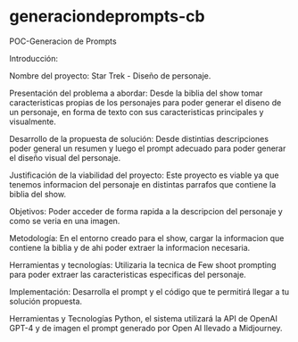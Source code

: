 # generaciondeprompts-cb
POC-Generacion de Prompts

Introducción:

Nombre del proyecto: Star Trek - Diseño de personaje.

Presentación del problema a abordar: Desde la biblia del show tomar caracteristicas propias de los personajes para poder generar el diseno de un personaje, en forma de texto con sus caracteristicas principales y visualmente.

Desarrollo de la propuesta de solución: Desde distintias descripciones poder general un resumen y luego el prompt adecuado para poder generar el diseño visual del personaje.

Justificación de la viabilidad del proyecto: Este proyecto es viable ya que tenemos informacion del personaje en distintas parrafos que contiene la biblia del show.

Objetivos: Poder acceder de forma rapida a la descripcion del personaje y como se veria en una imagen.

Metodología: En el entorno creado para el show, cargar la informacion que contiene la biblia y de ahi poder extraer la informacion necesaria.

Herramientas y tecnologías: Utilizaria la tecnica de Few shoot prompting para poder extraer las caracteristicas especificas del personaje.

Implementación: Desarrolla el prompt y el código que te permitirá llegar a tu solución propuesta.

Herramientas y Tecnologías Python, el sistema utilizará la API de OpenAI GPT-4 y de imagen el prompt generado por Open AI llevado a Midjourney.
